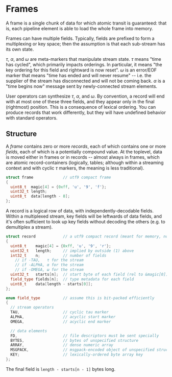# Frames
A frame is a single chunk of data for which atomic transit is guaranteed: that is, each pipeline element is able to load the whole frame into memory.

Frames can have multiple fields. Typically, fields are prefixed to form a multiplexing or key space; then the assumption is that each sub-stream has its own state.

_τ_, _α_, and _ω_ are meta-markers that manipulate stream state. _τ_ means "time has cycled", which primarily impacts orderings. In particular, it means "the key ordering for this field and rightward is now reset". _ω_ is an error/EOF marker that means "time has ended and will never resume" -- i.e. the supplier of the stream has disconnected and will not be coming back. _α_ is a "time begins now" message sent by newly-connected stream elements.

User operators can synthesize _τ_, _α_, and _ω_. By convention, a record will end with at most one of these three fields, and they appear only in the final (rightmost) position. This is a consequence of lexical ordering. You can produce records that work differently, but they will have undefined behavior with standard operators.


## Structure
A _frame_ contains zero or more _records_, each of which contains one or more _fields_, each of which is a potentially compound value. At the toplevel, data is moved either in frames or in records -- almost always in frames, which are atomic record-containers (logically, tables; although within a streaming context and with cyclic _τ_ markers, the meaning is less traditional).

```cpp
struct frame             // utf9 compact frame
{
  uint8_t  magic[4] = {0xff, 'u', '9', 'f'};
  uint32_t length;
  uint8_t  data[length - 8];
};
```

A record is a logical row of data, with independently-decodable fields. Within a multiplexed stream, key fields will be leftwards of data fields, and it's often sufficient to look up key fields without decoding the others (e.g. to demultiplex a stream).

```cpp
struct record            // a utf9 compact record (meant for memory, not disk)
{
  uint8_t    magic[4] = {0xff, 'u', '9', 'r'};
  uint32_t   length;     // implied by outside (1) above
  int32_t    n;          // number of fields
    // if -TAU,   τ for the stream
    // if -ALPHA, α for the stream
    // if -OMEGA, ω for the stream
  uint32_t   starts[n];  // start byte of each field (rel to &magic[0])
  field_type fields[n];  // type metadata for each field
  uint8_t    data[length - starts[0]];
};

enum field_type          // assume this is bit-packed efficiently
{
  // stream operators
  TAU,                   // cyclic tau marker
  ALPHA,                 // acyclic start marker
  OMEGA,                 // acyclic end marker

  // data elements
  FD,                    // file descriptors must be sent specially
  BYTES,                 // bytes of unspecified structure
  ARRAY,                 // dense numeric array
  MSGPACK,               // msgpack-encoded object of unspecified structure
  KEY;                   // lexically-ordered byte array key
};
```

The final field is `length - starts[n - 1]` bytes long.
